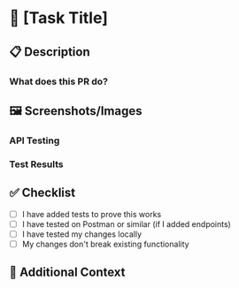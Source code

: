 # 🎯 [Task Title]

<!-- Provide a clear, concise title for this task/feature -->

## 📋 Description

### What does this PR do?

<!-- Describe the changes you've made and why -->

## 🖼️ Screenshots/Images

<!-- Add screenshots from Postman tests or test results that prove your changes work -->
<!-- You can drag and drop images directly into this text area -->

### API Testing

<!-- Show Postman or similar of your endpoint tests -->

### Test Results

<!-- Show screenshots of test output if you added automated tests -->

## ✅ Checklist

<!-- Check off items as you complete them -->

- [ ] I have added tests to prove this works
- [ ] I have tested on Postman or similar (if I added endpoints)
- [ ] I have tested my changes locally
- [ ] My changes don't break existing functionality

## 🤔 Additional Context

<!-- Add any other context about the pull request here -->
<!-- Questions for reviewers, known issues, future improvements, etc. -->

